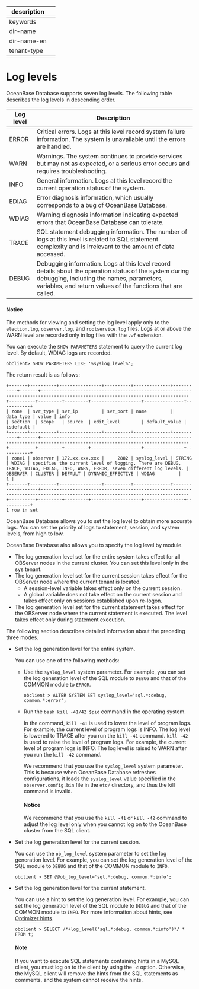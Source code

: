 | description ||
|---|---|
| keywords ||
| dir-name ||
| dir-name-en ||
| tenant-type ||

# Log levels

OceanBase Database supports seven log levels. The following table describes the log levels in descending order.

| Log level | Description |
|------------|--------------------------------------------------------------------------------|
| ERROR | Critical errors. Logs at this level record system failure information. The system is unavailable until the errors are handled.  |
| WARN | Warnings. The system continues to provide services but may not as expected, or a serious error occurs and requires troubleshooting.  |
| INFO | General information. Logs at this level record the current operation status of the system.  |
| EDIAG | Error diagnosis information, which usually corresponds to a bug of OceanBase Database.  |
| WDIAG | Warning diagnosis information indicating expected errors that OceanBase Database can tolerate.  |
| TRACE | SQL statement debugging information. The number of logs at this level is related to SQL statement complexity and is irrelevant to the amount of data accessed.  |
| DEBUG | Debugging information. Logs at this level record details about the operation status of the system during debugging, including the names, parameters, variables, and return values of the functions that are called.  |

<main id="notice" type='notice'>
    <h4>Notice</h4>
    <p>The methods for viewing and setting the log level apply only to the <code>election.log</code>, <code>observer.log</code>, and <code>rootservice.log</code> files. Logs at or above the WARN level are recorded only in log files with the <code>.wf</code> extension. </p>
</main>

You can execute the `SHOW PARAMETERS` statement to query the current log level. By default, WDIAG logs are recorded.

```shell
obclient> SHOW PARAMETERS LIKE '%syslog_level%';
```

The return result is as follows:

```shell
+-------+----------+----------------+----------+--------------+-----------+-------+------------------------------------------------------------------------------------------------------------------------------+----------+---------+---------+-------------------+---------------+-----------+
| zone  | svr_type | svr_ip         | svr_port | name         | data_type | value | info                                                                                                                         | section  | scope   | source  | edit_level        | default_value | isdefault |
+-------+----------+----------------+----------+--------------+-----------+-------+------------------------------------------------------------------------------------------------------------------------------+----------+---------+---------+-------------------+---------------+-----------+
| zone1 | observer | 172.xx.xxx.xxx |     2882 | syslog_level | STRING    | WDIAG | specifies the current level of logging. There are DEBUG, TRACE, WDIAG, EDIAG, INFO, WARN, ERROR, seven different log levels. | OBSERVER | CLUSTER | DEFAULT | DYNAMIC_EFFECTIVE | WDIAG         |         1 |
+-------+----------+----------------+----------+--------------+-----------+-------+------------------------------------------------------------------------------------------------------------------------------+----------+---------+---------+-------------------+---------------+-----------+
1 row in set
```

OceanBase Database allows you to set the log level to obtain more accurate logs. You can set the priority of logs to statement, session, and system levels, from high to low.

OceanBase Database also allows you to specify the log level by module.

* The log generation level set for the entire system takes effect for all OBServer nodes in the current cluster. You can set this level only in the sys tenant.
* The log generation level set for the current session takes effect for the OBServer node where the current tenant is located.
   * A session-level variable takes effect only on the current session.
   * A global variable does not take effect on the current session and takes effect only on sessions established upon re-logon.
* The log generation level set for the current statement takes effect for the OBServer node where the current statement is executed. The level takes effect only during statement execution.

The following section describes detailed information about the preceding three modes.

* Set the log generation level for the entire system.

   You can use one of the following methods:

   * Use the `syslog_level` system parameter. For example, you can set the log generation level of the SQL module to `DEBUG` and that of the COMMON module to `ERROR`.

      ```shell
      obclient > ALTER SYSTEM SET syslog_level='sql.*:debug, common.*:error';
      ```
   * Run the `bash kill -41/42 $pid` command in the operating system.

      In the command, `kill -41` is used to lower the level of program logs. For example, the current level of program logs is INFO. The log level is lowered to TRACE after you run the `kill -41` command. `kill -42` is used to raise the level of program logs. For example, the current level of program logs is INFO. The log level is raised to WARN after you run the `kill -42` command.

      We recommend that you use the `syslog_level` system parameter. This is because when OceanBase Database refreshes configurations, it loads the `syslog_level` value specified in the `observer.config.bin` file in the `etc/` directory, and thus the kill command is invalid.

      <main id="notice" type='notice'>
        <h4>Notice</h4>
        <p>We recommend that you use the <code>kill -41</code> or <code>kill -42</code> command to adjust the log level only when you cannot log on to the OceanBase cluster from the SQL client. </p>
        </main>

* Set the log generation level for the current session.

   You can use the `ob_log_level` system parameter to set the log generation level. For example, you can set the log generation level of the SQL module to `DEBUG` and that of the COMMON module to `INFO`.

   ```shell
   obclient > SET @@ob_log_level='sql.*:debug, common.*:info';
   ```

* Set the log generation level for the current statement.

   You can use a hint to set the log generation level. For example, you can set the log generation level of the SQL module to `DEBUG` and that of the COMMON module to `INFO`. For more information about hints, see [Optimizer hints](../../700.reference/1000.performance-tuning-guide/500.sql-optimization/400.sql-optimization/700.manage-execution-plans/100.optimizer-hint.md).

   ```shell
   obclient > SELECT /*+log_level('sql.*:debug, common.*:info')*/ * FROM t;
   ```

    <main id="notice" type='explain'>
    <h4>Note</h4>
    <p>If you want to execute SQL statements containing hints in a MySQL client, you must log on to the client by using the <code>-c</code> option. Otherwise, the MySQL client will remove the hints from the SQL statements as comments, and the system cannot receive the hints. </p>
    </main>